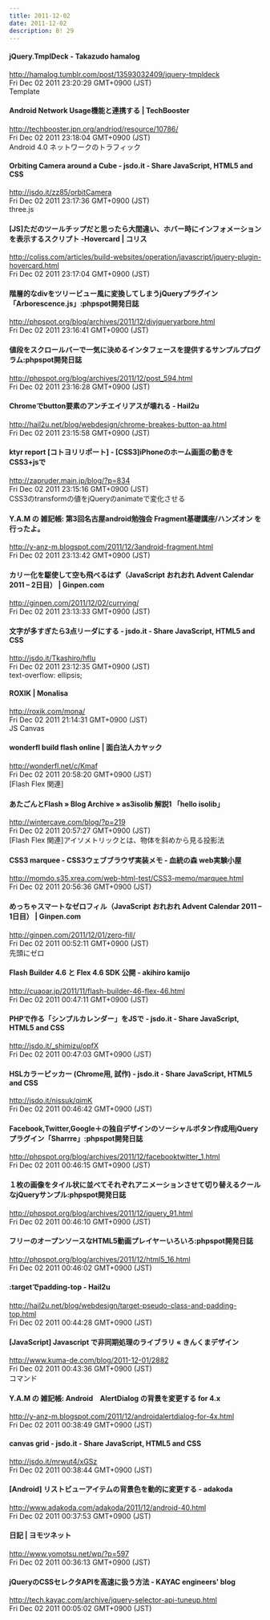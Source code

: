 ```yaml
---
title: 2011-12-02
date: 2011-12-02
description: B! 29
---
```


#### jQuery.TmplDeck - Takazudo hamalog
http://hamalog.tumblr.com/post/13593032409/jquery-tmpldeck<br>
Fri Dec 02 2011 23:20:29 GMT+0900 (JST)<br>
Template


#### Android Network Usage機能と連携する | TechBooster
http://techbooster.jpn.org/andriod/resource/10786/<br>
Fri Dec 02 2011 23:18:04 GMT+0900 (JST)<br>
Android 4.0 ネットワークのトラフィック


#### Orbiting Camera around a Cube - jsdo.it - Share JavaScript, HTML5 and CSS
http://jsdo.it/zz85/orbitCamera<br>
Fri Dec 02 2011 23:17:36 GMT+0900 (JST)<br>
three.js


####   [JS]ただのツールチップだと思ったら大間違い、ホバー時にインフォメーションを表示するスクリプト -Hovercard | コリス
http://coliss.com/articles/build-websites/operation/javascript/jquery-plugin-hovercard.html<br>
Fri Dec 02 2011 23:17:04 GMT+0900 (JST)<br>


#### 階層的なdivをツリービュー風に変換してしまうjQueryプラグイン「Arborescence.js」:phpspot開発日誌
http://phpspot.org/blog/archives/2011/12/divjqueryarbore.html<br>
Fri Dec 02 2011 23:16:41 GMT+0900 (JST)<br>


#### 値段をスクロールバーで一気に決めるインタフェースを提供するサンプルプログラム:phpspot開発日誌
http://phpspot.org/blog/archives/2011/12/post_594.html<br>
Fri Dec 02 2011 23:16:28 GMT+0900 (JST)<br>


#### Chromeでbutton要素のアンチエイリアスが壊れる - Hail2u
http://hail2u.net/blog/webdesign/chrome-breakes-button-aa.html<br>
Fri Dec 02 2011 23:15:58 GMT+0900 (JST)<br>


#### ktyr report [コトヨリリポート]  -   [CSS3]iPhoneのホーム画面の動きをCSS3+jsで
http://zapruder.main.jp/blog/?p=834<br>
Fri Dec 02 2011 23:15:16 GMT+0900 (JST)<br>
CSS3のtransformの値をjQueryのanimateで変化させる


#### Y.A.M の 雑記帳: 第3回名古屋android勉強会 Fragment基礎講座/ハンズオン を行ったよ。
http://y-anz-m.blogspot.com/2011/12/3android-fragment.html<br>
Fri Dec 02 2011 23:13:42 GMT+0900 (JST)<br>


#### カリー化を駆使して空も飛べるはず（JavaScript おれおれ Advent Calendar 2011 – 2日目） | Ginpen.com
http://ginpen.com/2011/12/02/currying/<br>
Fri Dec 02 2011 23:13:33 GMT+0900 (JST)<br>


#### 文字が多すぎたら3点リーダにする - jsdo.it - Share JavaScript, HTML5 and CSS
http://jsdo.it/Tkashiro/hfIu<br>
Fri Dec 02 2011 23:12:35 GMT+0900 (JST)<br>
text-overflow: ellipsis;


#### ROXIK | Monalisa
http://roxik.com/mona/<br>
Fri Dec 02 2011 21:14:31 GMT+0900 (JST)<br>
JS Canvas


#### wonderfl build flash online | 面白法人カヤック
http://wonderfl.net/c/Kmaf<br>
Fri Dec 02 2011 20:58:20 GMT+0900 (JST)<br>
[Flash Flex 関連]


#### あたごんとFlash » Blog Archive » as3isolib 解説1 「hello isolib」
http://wintercave.com/blog/?p=219<br>
Fri Dec 02 2011 20:57:27 GMT+0900 (JST)<br>
[Flash Flex 関連]アイソメトリックとは、物体を斜めから見る投影法


#### CSS3 marquee - CSS3ウェブブラウザ実装メモ - 血統の森 web実験小屋
http://momdo.s35.xrea.com/web-html-test/CSS3-memo/marquee.html<br>
Fri Dec 02 2011 20:56:36 GMT+0900 (JST)<br>


#### めっちゃスマートなゼロフィル（JavaScript おれおれ Advent Calendar 2011 – 1日目） | Ginpen.com
http://ginpen.com/2011/12/01/zero-fill/<br>
Fri Dec 02 2011 00:52:11 GMT+0900 (JST)<br>
先頭にゼロ


#### Flash Builder 4.6 と Flex 4.6 SDK 公開 - akihiro kamijo
http://cuaoar.jp/2011/11/flash-builder-46-flex-46.html<br>
Fri Dec 02 2011 00:47:11 GMT+0900 (JST)<br>


#### PHPで作る「シンプルカレンダー」をJSで - jsdo.it - Share JavaScript, HTML5 and CSS
http://jsdo.it/_shimizu/opfX<br>
Fri Dec 02 2011 00:47:03 GMT+0900 (JST)<br>


#### HSLカラーピッカー (Chrome用, 試作) - jsdo.it - Share JavaScript, HTML5 and CSS
http://jsdo.it/nissuk/qimK<br>
Fri Dec 02 2011 00:46:42 GMT+0900 (JST)<br>


#### Facebook,Twitter,Google＋の独自デザインのソーシャルボタン作成用jQueryプラグイン「Sharrre」:phpspot開発日誌
http://phpspot.org/blog/archives/2011/12/facebooktwitter_1.html<br>
Fri Dec 02 2011 00:46:15 GMT+0900 (JST)<br>


#### １枚の画像をタイル状に並べてそれぞれアニメーションさせて切り替えるクールなjQueryサンプル:phpspot開発日誌
http://phpspot.org/blog/archives/2011/12/jquery_91.html<br>
Fri Dec 02 2011 00:46:10 GMT+0900 (JST)<br>


#### フリーのオープンソースなHTML5動画プレイヤーいろいろ:phpspot開発日誌
http://phpspot.org/blog/archives/2011/12/html5_16.html<br>
Fri Dec 02 2011 00:46:02 GMT+0900 (JST)<br>


#### :targetでpadding-top - Hail2u
http://hail2u.net/blog/webdesign/target-pseudo-class-and-padding-top.html<br>
Fri Dec 02 2011 00:44:28 GMT+0900 (JST)<br>


#### [JavaScript] Javascript で非同期処理のライブラリ « きんくまデザイン
http://www.kuma-de.com/blog/2011-12-01/2882<br>
Fri Dec 02 2011 00:43:36 GMT+0900 (JST)<br>
コマンド


#### Y.A.M の 雑記帳: Android　AlertDialog の背景を変更する for 4.x
http://y-anz-m.blogspot.com/2011/12/androidalertdialog-for-4x.html<br>
Fri Dec 02 2011 00:38:49 GMT+0900 (JST)<br>


#### canvas grid - jsdo.it - Share JavaScript, HTML5 and CSS
http://jsdo.it/mrwut4/xGSz<br>
Fri Dec 02 2011 00:38:44 GMT+0900 (JST)<br>


#### [Android] リストビューアイテムの背景色を動的に変更する - adakoda
http://www.adakoda.com/adakoda/2011/12/android-40.html<br>
Fri Dec 02 2011 00:37:53 GMT+0900 (JST)<br>


#### 日記 | ヨモツネット
http://www.yomotsu.net/wp/?p=597<br>
Fri Dec 02 2011 00:36:13 GMT+0900 (JST)<br>


#### jQueryのCSSセレクタAPIを高速に扱う方法 - KAYAC engineers' blog
http://tech.kayac.com/archive/jquery-selector-api-tuneup.html<br>
Fri Dec 02 2011 00:05:02 GMT+0900 (JST)<br>


